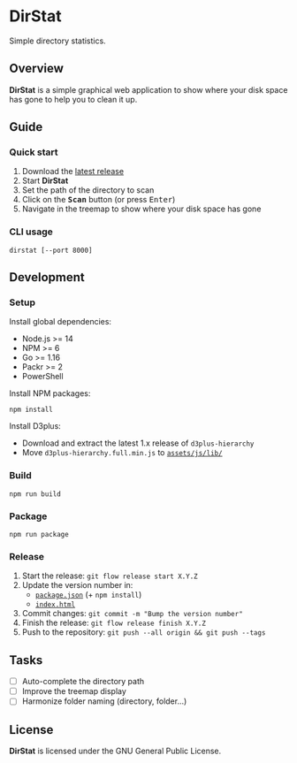 # DirStat

Simple directory statistics.

## Overview

**DirStat** is a simple graphical web application to show
where your disk space has gone to help you to clean it up.

## Guide

### Quick start

1. Download the [latest release](https://github.com/GaelGirodon/dirstat/releases)
2. Start **DirStat**
3. Set the path of the directory to scan
4. Click on the <kbd>**Scan**</kbd> button (or press <kbd>Enter</kbd>)
5. Navigate in the treemap to show where your disk space has gone

### CLI usage

```shell
dirstat [--port 8000]
```

## Development

### Setup

Install global dependencies:

- Node.js >= 14
- NPM >= 6
- Go >= 1.16
- Packr >= 2
- PowerShell

Install NPM packages:

```shell
npm install
```

Install D3plus:

- Download and extract the latest 1.x release of `d3plus-hierarchy`
- Move `d3plus-hierarchy.full.min.js` to [`assets/js/lib/`](./assets/js/lib/)

### Build

```shell
npm run build
```

### Package

```shell
npm run package
```

### Release

1. Start the release: `git flow release start X.Y.Z`
2. Update the version number in:
   - [`package.json`](package.json) (+ `npm install`)
   - [`index.html`](web/index.html)
3. Commit changes: `git commit -m "Bump the version number"`
4. Finish the release: `git flow release finish X.Y.Z`
5. Push to the repository: `git push --all origin && git push --tags`

## Tasks

- [ ] Auto-complete the directory path
- [ ] Improve the treemap display
- [ ] Harmonize folder naming (directory, folder...)

## License

**DirStat** is licensed under the GNU General Public License.
